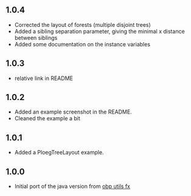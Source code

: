 ## 1.0.4

* Corrected the layout of forests (multiple disjoint trees)
* Added a sibling separation parameter, giving the minimal x distance between siblings
* Added some documentation on the instance variables

## 1.0.3

* relative link in README

## 1.0.2

* Added an example screenshot in the README.
* Cleaned the example a bit
  
## 1.0.1

* Added a PloegTreeLayout example.

## 1.0.0

* Initial port of the java version from [obp utils fx](https://bitbucket.org/plug-team/plug-utils-fx/src/master/src/plug/utils/ui/graph/layout/PloegTreeLayout.java)
